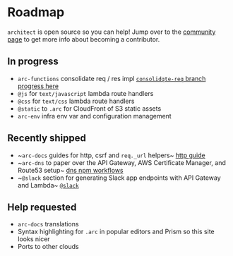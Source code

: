 # Roadmap

`architect` is open source so you can help! Jump over to the [community page](/intro/community) to get more info about becoming a contributor.

## In progress

- `arc-functions` consolidate req / res impl [`consolidqte-req` branch progress here](https://github.com/arc-repos/arc-functions/tree/consolidate-req)
- `@js` for `text/javascript` lambda route handlers
- `@css` for `text/css` lambda route handlers
- `@static` to `.arc` for CloudFront of S3 static assets
- `arc-env` infra env var and configuration management

## Recently shipped

- ~`arc-docs` guides for http, csrf and `req._url` helpers~ [http guide](/reference/http)
- ~`arc-dns` to paper over the API Gateway, AWS Certificate Manager, and Route53 setup~ [dns npm workflows](/reference/npm-run-scripts#arc-dns) 
- ~`@slack` section for generating Slack app endpoints with API Gateway and Lambda~ [`@slack`](/reference/slack)

## Help requested

- `arc-docs` translations
- Syntax highlighting for `.arc` in popular editors and Prism so this site looks nicer
- Ports to other clouds
